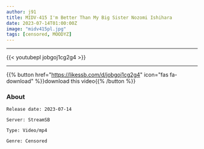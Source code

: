```yaml
---
author: j91
title: MIDV-415 I'm Better Than My Big Sister Nozomi Ishihara
date: 2023-07-14T01:00:00Z
image: "midv415pl.jpg"
tags: [censored, MOODYZ]
---
```

___

{{< youtubepl jobgoj1cg2g4 >}}
___

{{% button href="https://likessb.com/d/jobgoj1cg2g4" icon="fas fa-download" %}}download this video{{% /button %}}
### About

`Release date: 2023-07-14`

`Server: StreamSB`

`Type: Video/mp4`

`Genre:	Censored`